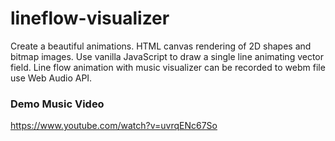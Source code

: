 # lineflow-visualizer
Create a beautiful animations. HTML canvas rendering of 2D shapes and bitmap images.
Use vanilla JavaScript to draw a single line animating vector field.
Line flow animation with music visualizer can be recorded to webm file use Web Audio API.
### Demo Music Video
https://www.youtube.com/watch?v=uvrqENc67So
